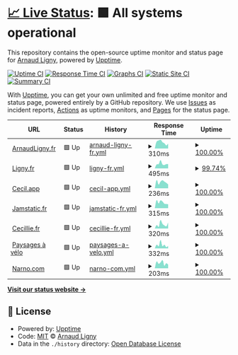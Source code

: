 # [📈 Live Status](https://dev.ligny.org/upptime): <!--live status--> **🟩 All systems operational**

This repository contains the open-source uptime monitor and status page for [Arnaud Ligny](https://arnaudligny.fr), powered by [Upptime](https://github.com/upptime/upptime).

[![Uptime CI](https://github.com/ArnaudLigny/upptime/workflows/Uptime%20CI/badge.svg)](https://github.com/ArnaudLigny/upptime/actions?query=workflow%3A%22Uptime+CI%22)
[![Response Time CI](https://github.com/ArnaudLigny/upptime/workflows/Response%20Time%20CI/badge.svg)](https://github.com/ArnaudLigny/upptime/actions?query=workflow%3A%22Response+Time+CI%22)
[![Graphs CI](https://github.com/ArnaudLigny/upptime/workflows/Graphs%20CI/badge.svg)](https://github.com/ArnaudLigny/upptime/actions?query=workflow%3A%22Graphs+CI%22)
[![Static Site CI](https://github.com/ArnaudLigny/upptime/workflows/Static%20Site%20CI/badge.svg)](https://github.com/ArnaudLigny/upptime/actions?query=workflow%3A%22Static+Site+CI%22)
[![Summary CI](https://github.com/ArnaudLigny/upptime/workflows/Summary%20CI/badge.svg)](https://github.com/ArnaudLigny/upptime/actions?query=workflow%3A%22Summary+CI%22)

With [Upptime](https://upptime.js.org), you can get your own unlimited and free uptime monitor and status page, powered entirely by a GitHub repository. We use [Issues](https://github.com/ArnaudLigny/upptime/issues) as incident reports, [Actions](https://github.com/ArnaudLigny/upptime/actions) as uptime monitors, and [Pages](https://dev.ligny.org/upptime) for the status page.

<!--start: status pages-->
<!-- This summary is generated by Upptime (https://github.com/upptime/upptime) -->
<!-- Do not edit this manually, your changes will be overwritten -->
<!-- prettier-ignore -->
| URL | Status | History | Response Time | Uptime |
| --- | ------ | ------- | ------------- | ------ |
| <img alt="" src="https://icons.duckduckgo.com/ip3/arnaudligny.fr.ico" height="13"> [ArnaudLigny.fr](https://arnaudligny.fr) | 🟩 Up | [arnaud-ligny-fr.yml](https://github.com/ArnaudLigny/upptime/commits/HEAD/history/arnaud-ligny-fr.yml) | <details><summary><img alt="Response time graph" src="./graphs/arnaud-ligny-fr/response-time-week.png" height="20"> 310ms</summary><br><a href="https://ArnaudLigny.github.io/upptime/history/arnaud-ligny-fr"><img alt="Response time 355" src="https://img.shields.io/endpoint?url=https%3A%2F%2Fraw.githubusercontent.com%2FArnaudLigny%2Fupptime%2FHEAD%2Fapi%2Farnaud-ligny-fr%2Fresponse-time.json"></a><br><a href="https://ArnaudLigny.github.io/upptime/history/arnaud-ligny-fr"><img alt="24-hour response time 237" src="https://img.shields.io/endpoint?url=https%3A%2F%2Fraw.githubusercontent.com%2FArnaudLigny%2Fupptime%2FHEAD%2Fapi%2Farnaud-ligny-fr%2Fresponse-time-day.json"></a><br><a href="https://ArnaudLigny.github.io/upptime/history/arnaud-ligny-fr"><img alt="7-day response time 310" src="https://img.shields.io/endpoint?url=https%3A%2F%2Fraw.githubusercontent.com%2FArnaudLigny%2Fupptime%2FHEAD%2Fapi%2Farnaud-ligny-fr%2Fresponse-time-week.json"></a><br><a href="https://ArnaudLigny.github.io/upptime/history/arnaud-ligny-fr"><img alt="30-day response time 279" src="https://img.shields.io/endpoint?url=https%3A%2F%2Fraw.githubusercontent.com%2FArnaudLigny%2Fupptime%2FHEAD%2Fapi%2Farnaud-ligny-fr%2Fresponse-time-month.json"></a><br><a href="https://ArnaudLigny.github.io/upptime/history/arnaud-ligny-fr"><img alt="1-year response time 345" src="https://img.shields.io/endpoint?url=https%3A%2F%2Fraw.githubusercontent.com%2FArnaudLigny%2Fupptime%2FHEAD%2Fapi%2Farnaud-ligny-fr%2Fresponse-time-year.json"></a></details> | <details><summary><a href="https://ArnaudLigny.github.io/upptime/history/arnaud-ligny-fr">100.00%</a></summary><a href="https://ArnaudLigny.github.io/upptime/history/arnaud-ligny-fr"><img alt="All-time uptime 100.00%" src="https://img.shields.io/endpoint?url=https%3A%2F%2Fraw.githubusercontent.com%2FArnaudLigny%2Fupptime%2FHEAD%2Fapi%2Farnaud-ligny-fr%2Fuptime.json"></a><br><a href="https://ArnaudLigny.github.io/upptime/history/arnaud-ligny-fr"><img alt="24-hour uptime 100.00%" src="https://img.shields.io/endpoint?url=https%3A%2F%2Fraw.githubusercontent.com%2FArnaudLigny%2Fupptime%2FHEAD%2Fapi%2Farnaud-ligny-fr%2Fuptime-day.json"></a><br><a href="https://ArnaudLigny.github.io/upptime/history/arnaud-ligny-fr"><img alt="7-day uptime 100.00%" src="https://img.shields.io/endpoint?url=https%3A%2F%2Fraw.githubusercontent.com%2FArnaudLigny%2Fupptime%2FHEAD%2Fapi%2Farnaud-ligny-fr%2Fuptime-week.json"></a><br><a href="https://ArnaudLigny.github.io/upptime/history/arnaud-ligny-fr"><img alt="30-day uptime 100.00%" src="https://img.shields.io/endpoint?url=https%3A%2F%2Fraw.githubusercontent.com%2FArnaudLigny%2Fupptime%2FHEAD%2Fapi%2Farnaud-ligny-fr%2Fuptime-month.json"></a><br><a href="https://ArnaudLigny.github.io/upptime/history/arnaud-ligny-fr"><img alt="1-year uptime 100.00%" src="https://img.shields.io/endpoint?url=https%3A%2F%2Fraw.githubusercontent.com%2FArnaudLigny%2Fupptime%2FHEAD%2Fapi%2Farnaud-ligny-fr%2Fuptime-year.json"></a></details>
| <img alt="" src="https://icons.duckduckgo.com/ip3/ligny.fr.ico" height="13"> [Ligny.fr](https://ligny.fr) | 🟩 Up | [ligny-fr.yml](https://github.com/ArnaudLigny/upptime/commits/HEAD/history/ligny-fr.yml) | <details><summary><img alt="Response time graph" src="./graphs/ligny-fr/response-time-week.png" height="20"> 495ms</summary><br><a href="https://ArnaudLigny.github.io/upptime/history/ligny-fr"><img alt="Response time 453" src="https://img.shields.io/endpoint?url=https%3A%2F%2Fraw.githubusercontent.com%2FArnaudLigny%2Fupptime%2FHEAD%2Fapi%2Fligny-fr%2Fresponse-time.json"></a><br><a href="https://ArnaudLigny.github.io/upptime/history/ligny-fr"><img alt="24-hour response time 447" src="https://img.shields.io/endpoint?url=https%3A%2F%2Fraw.githubusercontent.com%2FArnaudLigny%2Fupptime%2FHEAD%2Fapi%2Fligny-fr%2Fresponse-time-day.json"></a><br><a href="https://ArnaudLigny.github.io/upptime/history/ligny-fr"><img alt="7-day response time 495" src="https://img.shields.io/endpoint?url=https%3A%2F%2Fraw.githubusercontent.com%2FArnaudLigny%2Fupptime%2FHEAD%2Fapi%2Fligny-fr%2Fresponse-time-week.json"></a><br><a href="https://ArnaudLigny.github.io/upptime/history/ligny-fr"><img alt="30-day response time 442" src="https://img.shields.io/endpoint?url=https%3A%2F%2Fraw.githubusercontent.com%2FArnaudLigny%2Fupptime%2FHEAD%2Fapi%2Fligny-fr%2Fresponse-time-month.json"></a><br><a href="https://ArnaudLigny.github.io/upptime/history/ligny-fr"><img alt="1-year response time 454" src="https://img.shields.io/endpoint?url=https%3A%2F%2Fraw.githubusercontent.com%2FArnaudLigny%2Fupptime%2FHEAD%2Fapi%2Fligny-fr%2Fresponse-time-year.json"></a></details> | <details><summary><a href="https://ArnaudLigny.github.io/upptime/history/ligny-fr">99.74%</a></summary><a href="https://ArnaudLigny.github.io/upptime/history/ligny-fr"><img alt="All-time uptime 99.99%" src="https://img.shields.io/endpoint?url=https%3A%2F%2Fraw.githubusercontent.com%2FArnaudLigny%2Fupptime%2FHEAD%2Fapi%2Fligny-fr%2Fuptime.json"></a><br><a href="https://ArnaudLigny.github.io/upptime/history/ligny-fr"><img alt="24-hour uptime 98.20%" src="https://img.shields.io/endpoint?url=https%3A%2F%2Fraw.githubusercontent.com%2FArnaudLigny%2Fupptime%2FHEAD%2Fapi%2Fligny-fr%2Fuptime-day.json"></a><br><a href="https://ArnaudLigny.github.io/upptime/history/ligny-fr"><img alt="7-day uptime 99.74%" src="https://img.shields.io/endpoint?url=https%3A%2F%2Fraw.githubusercontent.com%2FArnaudLigny%2Fupptime%2FHEAD%2Fapi%2Fligny-fr%2Fuptime-week.json"></a><br><a href="https://ArnaudLigny.github.io/upptime/history/ligny-fr"><img alt="30-day uptime 99.94%" src="https://img.shields.io/endpoint?url=https%3A%2F%2Fraw.githubusercontent.com%2FArnaudLigny%2Fupptime%2FHEAD%2Fapi%2Fligny-fr%2Fuptime-month.json"></a><br><a href="https://ArnaudLigny.github.io/upptime/history/ligny-fr"><img alt="1-year uptime 99.99%" src="https://img.shields.io/endpoint?url=https%3A%2F%2Fraw.githubusercontent.com%2FArnaudLigny%2Fupptime%2FHEAD%2Fapi%2Fligny-fr%2Fuptime-year.json"></a></details>
| <img alt="" src="https://icons.duckduckgo.com/ip3/cecil.app.ico" height="13"> [Cecil.app](https://cecil.app) | 🟩 Up | [cecil-app.yml](https://github.com/ArnaudLigny/upptime/commits/HEAD/history/cecil-app.yml) | <details><summary><img alt="Response time graph" src="./graphs/cecil-app/response-time-week.png" height="20"> 236ms</summary><br><a href="https://ArnaudLigny.github.io/upptime/history/cecil-app"><img alt="Response time 273" src="https://img.shields.io/endpoint?url=https%3A%2F%2Fraw.githubusercontent.com%2FArnaudLigny%2Fupptime%2FHEAD%2Fapi%2Fcecil-app%2Fresponse-time.json"></a><br><a href="https://ArnaudLigny.github.io/upptime/history/cecil-app"><img alt="24-hour response time 147" src="https://img.shields.io/endpoint?url=https%3A%2F%2Fraw.githubusercontent.com%2FArnaudLigny%2Fupptime%2FHEAD%2Fapi%2Fcecil-app%2Fresponse-time-day.json"></a><br><a href="https://ArnaudLigny.github.io/upptime/history/cecil-app"><img alt="7-day response time 236" src="https://img.shields.io/endpoint?url=https%3A%2F%2Fraw.githubusercontent.com%2FArnaudLigny%2Fupptime%2FHEAD%2Fapi%2Fcecil-app%2Fresponse-time-week.json"></a><br><a href="https://ArnaudLigny.github.io/upptime/history/cecil-app"><img alt="30-day response time 237" src="https://img.shields.io/endpoint?url=https%3A%2F%2Fraw.githubusercontent.com%2FArnaudLigny%2Fupptime%2FHEAD%2Fapi%2Fcecil-app%2Fresponse-time-month.json"></a><br><a href="https://ArnaudLigny.github.io/upptime/history/cecil-app"><img alt="1-year response time 274" src="https://img.shields.io/endpoint?url=https%3A%2F%2Fraw.githubusercontent.com%2FArnaudLigny%2Fupptime%2FHEAD%2Fapi%2Fcecil-app%2Fresponse-time-year.json"></a></details> | <details><summary><a href="https://ArnaudLigny.github.io/upptime/history/cecil-app">100.00%</a></summary><a href="https://ArnaudLigny.github.io/upptime/history/cecil-app"><img alt="All-time uptime 99.99%" src="https://img.shields.io/endpoint?url=https%3A%2F%2Fraw.githubusercontent.com%2FArnaudLigny%2Fupptime%2FHEAD%2Fapi%2Fcecil-app%2Fuptime.json"></a><br><a href="https://ArnaudLigny.github.io/upptime/history/cecil-app"><img alt="24-hour uptime 100.00%" src="https://img.shields.io/endpoint?url=https%3A%2F%2Fraw.githubusercontent.com%2FArnaudLigny%2Fupptime%2FHEAD%2Fapi%2Fcecil-app%2Fuptime-day.json"></a><br><a href="https://ArnaudLigny.github.io/upptime/history/cecil-app"><img alt="7-day uptime 100.00%" src="https://img.shields.io/endpoint?url=https%3A%2F%2Fraw.githubusercontent.com%2FArnaudLigny%2Fupptime%2FHEAD%2Fapi%2Fcecil-app%2Fuptime-week.json"></a><br><a href="https://ArnaudLigny.github.io/upptime/history/cecil-app"><img alt="30-day uptime 100.00%" src="https://img.shields.io/endpoint?url=https%3A%2F%2Fraw.githubusercontent.com%2FArnaudLigny%2Fupptime%2FHEAD%2Fapi%2Fcecil-app%2Fuptime-month.json"></a><br><a href="https://ArnaudLigny.github.io/upptime/history/cecil-app"><img alt="1-year uptime 100.00%" src="https://img.shields.io/endpoint?url=https%3A%2F%2Fraw.githubusercontent.com%2FArnaudLigny%2Fupptime%2FHEAD%2Fapi%2Fcecil-app%2Fuptime-year.json"></a></details>
| <img alt="" src="https://icons.duckduckgo.com/ip3/jamstatic.fr.ico" height="13"> [Jamstatic.fr](https://jamstatic.fr) | 🟩 Up | [jamstatic-fr.yml](https://github.com/ArnaudLigny/upptime/commits/HEAD/history/jamstatic-fr.yml) | <details><summary><img alt="Response time graph" src="./graphs/jamstatic-fr/response-time-week.png" height="20"> 315ms</summary><br><a href="https://ArnaudLigny.github.io/upptime/history/jamstatic-fr"><img alt="Response time 312" src="https://img.shields.io/endpoint?url=https%3A%2F%2Fraw.githubusercontent.com%2FArnaudLigny%2Fupptime%2FHEAD%2Fapi%2Fjamstatic-fr%2Fresponse-time.json"></a><br><a href="https://ArnaudLigny.github.io/upptime/history/jamstatic-fr"><img alt="24-hour response time 214" src="https://img.shields.io/endpoint?url=https%3A%2F%2Fraw.githubusercontent.com%2FArnaudLigny%2Fupptime%2FHEAD%2Fapi%2Fjamstatic-fr%2Fresponse-time-day.json"></a><br><a href="https://ArnaudLigny.github.io/upptime/history/jamstatic-fr"><img alt="7-day response time 315" src="https://img.shields.io/endpoint?url=https%3A%2F%2Fraw.githubusercontent.com%2FArnaudLigny%2Fupptime%2FHEAD%2Fapi%2Fjamstatic-fr%2Fresponse-time-week.json"></a><br><a href="https://ArnaudLigny.github.io/upptime/history/jamstatic-fr"><img alt="30-day response time 291" src="https://img.shields.io/endpoint?url=https%3A%2F%2Fraw.githubusercontent.com%2FArnaudLigny%2Fupptime%2FHEAD%2Fapi%2Fjamstatic-fr%2Fresponse-time-month.json"></a><br><a href="https://ArnaudLigny.github.io/upptime/history/jamstatic-fr"><img alt="1-year response time 320" src="https://img.shields.io/endpoint?url=https%3A%2F%2Fraw.githubusercontent.com%2FArnaudLigny%2Fupptime%2FHEAD%2Fapi%2Fjamstatic-fr%2Fresponse-time-year.json"></a></details> | <details><summary><a href="https://ArnaudLigny.github.io/upptime/history/jamstatic-fr">100.00%</a></summary><a href="https://ArnaudLigny.github.io/upptime/history/jamstatic-fr"><img alt="All-time uptime 96.90%" src="https://img.shields.io/endpoint?url=https%3A%2F%2Fraw.githubusercontent.com%2FArnaudLigny%2Fupptime%2FHEAD%2Fapi%2Fjamstatic-fr%2Fuptime.json"></a><br><a href="https://ArnaudLigny.github.io/upptime/history/jamstatic-fr"><img alt="24-hour uptime 100.00%" src="https://img.shields.io/endpoint?url=https%3A%2F%2Fraw.githubusercontent.com%2FArnaudLigny%2Fupptime%2FHEAD%2Fapi%2Fjamstatic-fr%2Fuptime-day.json"></a><br><a href="https://ArnaudLigny.github.io/upptime/history/jamstatic-fr"><img alt="7-day uptime 100.00%" src="https://img.shields.io/endpoint?url=https%3A%2F%2Fraw.githubusercontent.com%2FArnaudLigny%2Fupptime%2FHEAD%2Fapi%2Fjamstatic-fr%2Fuptime-week.json"></a><br><a href="https://ArnaudLigny.github.io/upptime/history/jamstatic-fr"><img alt="30-day uptime 100.00%" src="https://img.shields.io/endpoint?url=https%3A%2F%2Fraw.githubusercontent.com%2FArnaudLigny%2Fupptime%2FHEAD%2Fapi%2Fjamstatic-fr%2Fuptime-month.json"></a><br><a href="https://ArnaudLigny.github.io/upptime/history/jamstatic-fr"><img alt="1-year uptime 96.45%" src="https://img.shields.io/endpoint?url=https%3A%2F%2Fraw.githubusercontent.com%2FArnaudLigny%2Fupptime%2FHEAD%2Fapi%2Fjamstatic-fr%2Fuptime-year.json"></a></details>
| <img alt="" src="https://icons.duckduckgo.com/ip3/www.cecillie.fr.ico" height="13"> [Cecillie.fr](https://www.cecillie.fr) | 🟩 Up | [cecillie-fr.yml](https://github.com/ArnaudLigny/upptime/commits/HEAD/history/cecillie-fr.yml) | <details><summary><img alt="Response time graph" src="./graphs/cecillie-fr/response-time-week.png" height="20"> 320ms</summary><br><a href="https://ArnaudLigny.github.io/upptime/history/cecillie-fr"><img alt="Response time 317" src="https://img.shields.io/endpoint?url=https%3A%2F%2Fraw.githubusercontent.com%2FArnaudLigny%2Fupptime%2FHEAD%2Fapi%2Fcecillie-fr%2Fresponse-time.json"></a><br><a href="https://ArnaudLigny.github.io/upptime/history/cecillie-fr"><img alt="24-hour response time 447" src="https://img.shields.io/endpoint?url=https%3A%2F%2Fraw.githubusercontent.com%2FArnaudLigny%2Fupptime%2FHEAD%2Fapi%2Fcecillie-fr%2Fresponse-time-day.json"></a><br><a href="https://ArnaudLigny.github.io/upptime/history/cecillie-fr"><img alt="7-day response time 320" src="https://img.shields.io/endpoint?url=https%3A%2F%2Fraw.githubusercontent.com%2FArnaudLigny%2Fupptime%2FHEAD%2Fapi%2Fcecillie-fr%2Fresponse-time-week.json"></a><br><a href="https://ArnaudLigny.github.io/upptime/history/cecillie-fr"><img alt="30-day response time 284" src="https://img.shields.io/endpoint?url=https%3A%2F%2Fraw.githubusercontent.com%2FArnaudLigny%2Fupptime%2FHEAD%2Fapi%2Fcecillie-fr%2Fresponse-time-month.json"></a><br><a href="https://ArnaudLigny.github.io/upptime/history/cecillie-fr"><img alt="1-year response time 323" src="https://img.shields.io/endpoint?url=https%3A%2F%2Fraw.githubusercontent.com%2FArnaudLigny%2Fupptime%2FHEAD%2Fapi%2Fcecillie-fr%2Fresponse-time-year.json"></a></details> | <details><summary><a href="https://ArnaudLigny.github.io/upptime/history/cecillie-fr">100.00%</a></summary><a href="https://ArnaudLigny.github.io/upptime/history/cecillie-fr"><img alt="All-time uptime 100.00%" src="https://img.shields.io/endpoint?url=https%3A%2F%2Fraw.githubusercontent.com%2FArnaudLigny%2Fupptime%2FHEAD%2Fapi%2Fcecillie-fr%2Fuptime.json"></a><br><a href="https://ArnaudLigny.github.io/upptime/history/cecillie-fr"><img alt="24-hour uptime 100.00%" src="https://img.shields.io/endpoint?url=https%3A%2F%2Fraw.githubusercontent.com%2FArnaudLigny%2Fupptime%2FHEAD%2Fapi%2Fcecillie-fr%2Fuptime-day.json"></a><br><a href="https://ArnaudLigny.github.io/upptime/history/cecillie-fr"><img alt="7-day uptime 100.00%" src="https://img.shields.io/endpoint?url=https%3A%2F%2Fraw.githubusercontent.com%2FArnaudLigny%2Fupptime%2FHEAD%2Fapi%2Fcecillie-fr%2Fuptime-week.json"></a><br><a href="https://ArnaudLigny.github.io/upptime/history/cecillie-fr"><img alt="30-day uptime 100.00%" src="https://img.shields.io/endpoint?url=https%3A%2F%2Fraw.githubusercontent.com%2FArnaudLigny%2Fupptime%2FHEAD%2Fapi%2Fcecillie-fr%2Fuptime-month.json"></a><br><a href="https://ArnaudLigny.github.io/upptime/history/cecillie-fr"><img alt="1-year uptime 100.00%" src="https://img.shields.io/endpoint?url=https%3A%2F%2Fraw.githubusercontent.com%2FArnaudLigny%2Fupptime%2FHEAD%2Fapi%2Fcecillie-fr%2Fuptime-year.json"></a></details>
| <img alt="" src="https://icons.duckduckgo.com/ip3/shop.cecillie.fr.ico" height="13"> [Paysages à vélo](https://shop.cecillie.fr) | 🟩 Up | [paysages-a-velo.yml](https://github.com/ArnaudLigny/upptime/commits/HEAD/history/paysages-a-velo.yml) | <details><summary><img alt="Response time graph" src="./graphs/paysages-a-velo/response-time-week.png" height="20"> 332ms</summary><br><a href="https://ArnaudLigny.github.io/upptime/history/paysages-a-velo"><img alt="Response time 381" src="https://img.shields.io/endpoint?url=https%3A%2F%2Fraw.githubusercontent.com%2FArnaudLigny%2Fupptime%2FHEAD%2Fapi%2Fpaysages-a-velo%2Fresponse-time.json"></a><br><a href="https://ArnaudLigny.github.io/upptime/history/paysages-a-velo"><img alt="24-hour response time 234" src="https://img.shields.io/endpoint?url=https%3A%2F%2Fraw.githubusercontent.com%2FArnaudLigny%2Fupptime%2FHEAD%2Fapi%2Fpaysages-a-velo%2Fresponse-time-day.json"></a><br><a href="https://ArnaudLigny.github.io/upptime/history/paysages-a-velo"><img alt="7-day response time 332" src="https://img.shields.io/endpoint?url=https%3A%2F%2Fraw.githubusercontent.com%2FArnaudLigny%2Fupptime%2FHEAD%2Fapi%2Fpaysages-a-velo%2Fresponse-time-week.json"></a><br><a href="https://ArnaudLigny.github.io/upptime/history/paysages-a-velo"><img alt="30-day response time 254" src="https://img.shields.io/endpoint?url=https%3A%2F%2Fraw.githubusercontent.com%2FArnaudLigny%2Fupptime%2FHEAD%2Fapi%2Fpaysages-a-velo%2Fresponse-time-month.json"></a><br><a href="https://ArnaudLigny.github.io/upptime/history/paysages-a-velo"><img alt="1-year response time 345" src="https://img.shields.io/endpoint?url=https%3A%2F%2Fraw.githubusercontent.com%2FArnaudLigny%2Fupptime%2FHEAD%2Fapi%2Fpaysages-a-velo%2Fresponse-time-year.json"></a></details> | <details><summary><a href="https://ArnaudLigny.github.io/upptime/history/paysages-a-velo">100.00%</a></summary><a href="https://ArnaudLigny.github.io/upptime/history/paysages-a-velo"><img alt="All-time uptime 99.99%" src="https://img.shields.io/endpoint?url=https%3A%2F%2Fraw.githubusercontent.com%2FArnaudLigny%2Fupptime%2FHEAD%2Fapi%2Fpaysages-a-velo%2Fuptime.json"></a><br><a href="https://ArnaudLigny.github.io/upptime/history/paysages-a-velo"><img alt="24-hour uptime 100.00%" src="https://img.shields.io/endpoint?url=https%3A%2F%2Fraw.githubusercontent.com%2FArnaudLigny%2Fupptime%2FHEAD%2Fapi%2Fpaysages-a-velo%2Fuptime-day.json"></a><br><a href="https://ArnaudLigny.github.io/upptime/history/paysages-a-velo"><img alt="7-day uptime 100.00%" src="https://img.shields.io/endpoint?url=https%3A%2F%2Fraw.githubusercontent.com%2FArnaudLigny%2Fupptime%2FHEAD%2Fapi%2Fpaysages-a-velo%2Fuptime-week.json"></a><br><a href="https://ArnaudLigny.github.io/upptime/history/paysages-a-velo"><img alt="30-day uptime 100.00%" src="https://img.shields.io/endpoint?url=https%3A%2F%2Fraw.githubusercontent.com%2FArnaudLigny%2Fupptime%2FHEAD%2Fapi%2Fpaysages-a-velo%2Fuptime-month.json"></a><br><a href="https://ArnaudLigny.github.io/upptime/history/paysages-a-velo"><img alt="1-year uptime 99.99%" src="https://img.shields.io/endpoint?url=https%3A%2F%2Fraw.githubusercontent.com%2FArnaudLigny%2Fupptime%2FHEAD%2Fapi%2Fpaysages-a-velo%2Fuptime-year.json"></a></details>
| <img alt="" src="https://icons.duckduckgo.com/ip3/narno.com.ico" height="13"> [Narno.com](https://narno.com) | 🟩 Up | [narno-com.yml](https://github.com/ArnaudLigny/upptime/commits/HEAD/history/narno-com.yml) | <details><summary><img alt="Response time graph" src="./graphs/narno-com/response-time-week.png" height="20"> 203ms</summary><br><a href="https://ArnaudLigny.github.io/upptime/history/narno-com"><img alt="Response time 225" src="https://img.shields.io/endpoint?url=https%3A%2F%2Fraw.githubusercontent.com%2FArnaudLigny%2Fupptime%2FHEAD%2Fapi%2Fnarno-com%2Fresponse-time.json"></a><br><a href="https://ArnaudLigny.github.io/upptime/history/narno-com"><img alt="24-hour response time 141" src="https://img.shields.io/endpoint?url=https%3A%2F%2Fraw.githubusercontent.com%2FArnaudLigny%2Fupptime%2FHEAD%2Fapi%2Fnarno-com%2Fresponse-time-day.json"></a><br><a href="https://ArnaudLigny.github.io/upptime/history/narno-com"><img alt="7-day response time 203" src="https://img.shields.io/endpoint?url=https%3A%2F%2Fraw.githubusercontent.com%2FArnaudLigny%2Fupptime%2FHEAD%2Fapi%2Fnarno-com%2Fresponse-time-week.json"></a><br><a href="https://ArnaudLigny.github.io/upptime/history/narno-com"><img alt="30-day response time 249" src="https://img.shields.io/endpoint?url=https%3A%2F%2Fraw.githubusercontent.com%2FArnaudLigny%2Fupptime%2FHEAD%2Fapi%2Fnarno-com%2Fresponse-time-month.json"></a><br><a href="https://ArnaudLigny.github.io/upptime/history/narno-com"><img alt="1-year response time 227" src="https://img.shields.io/endpoint?url=https%3A%2F%2Fraw.githubusercontent.com%2FArnaudLigny%2Fupptime%2FHEAD%2Fapi%2Fnarno-com%2Fresponse-time-year.json"></a></details> | <details><summary><a href="https://ArnaudLigny.github.io/upptime/history/narno-com">100.00%</a></summary><a href="https://ArnaudLigny.github.io/upptime/history/narno-com"><img alt="All-time uptime 100.00%" src="https://img.shields.io/endpoint?url=https%3A%2F%2Fraw.githubusercontent.com%2FArnaudLigny%2Fupptime%2FHEAD%2Fapi%2Fnarno-com%2Fuptime.json"></a><br><a href="https://ArnaudLigny.github.io/upptime/history/narno-com"><img alt="24-hour uptime 100.00%" src="https://img.shields.io/endpoint?url=https%3A%2F%2Fraw.githubusercontent.com%2FArnaudLigny%2Fupptime%2FHEAD%2Fapi%2Fnarno-com%2Fuptime-day.json"></a><br><a href="https://ArnaudLigny.github.io/upptime/history/narno-com"><img alt="7-day uptime 100.00%" src="https://img.shields.io/endpoint?url=https%3A%2F%2Fraw.githubusercontent.com%2FArnaudLigny%2Fupptime%2FHEAD%2Fapi%2Fnarno-com%2Fuptime-week.json"></a><br><a href="https://ArnaudLigny.github.io/upptime/history/narno-com"><img alt="30-day uptime 100.00%" src="https://img.shields.io/endpoint?url=https%3A%2F%2Fraw.githubusercontent.com%2FArnaudLigny%2Fupptime%2FHEAD%2Fapi%2Fnarno-com%2Fuptime-month.json"></a><br><a href="https://ArnaudLigny.github.io/upptime/history/narno-com"><img alt="1-year uptime 99.99%" src="https://img.shields.io/endpoint?url=https%3A%2F%2Fraw.githubusercontent.com%2FArnaudLigny%2Fupptime%2FHEAD%2Fapi%2Fnarno-com%2Fuptime-year.json"></a></details>

<!--end: status pages-->

[**Visit our status website →**](https://dev.ligny.org/upptime)

## 📄 License

- Powered by: [Upptime](https://github.com/upptime/upptime)
- Code: [MIT](./LICENSE) © [Arnaud Ligny](https://arnaudligny.fr)
- Data in the `./history` directory: [Open Database License](https://opendatacommons.org/licenses/odbl/1-0/)
